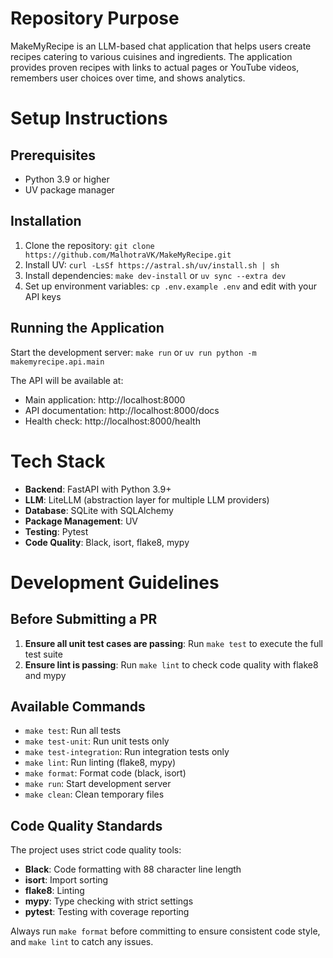 # Repository Purpose

MakeMyRecipe is an LLM-based chat application that helps users create recipes catering to various cuisines and ingredients. The application provides proven recipes with links to actual pages or YouTube videos, remembers user choices over time, and shows analytics.

# Setup Instructions

## Prerequisites
- Python 3.9 or higher
- UV package manager

## Installation
1. Clone the repository: `git clone https://github.com/MalhotraVK/MakeMyRecipe.git`
2. Install UV: `curl -LsSf https://astral.sh/uv/install.sh | sh`
3. Install dependencies: `make dev-install` or `uv sync --extra dev`
4. Set up environment variables: `cp .env.example .env` and edit with your API keys

## Running the Application
Start the development server: `make run` or `uv run python -m makemyrecipe.api.main`

The API will be available at:
- Main application: http://localhost:8000
- API documentation: http://localhost:8000/docs
- Health check: http://localhost:8000/health


# Tech Stack

- **Backend**: FastAPI with Python 3.9+
- **LLM**: LiteLLM (abstraction layer for multiple LLM providers)
- **Database**: SQLite with SQLAlchemy
- **Package Management**: UV
- **Testing**: Pytest
- **Code Quality**: Black, isort, flake8, mypy

# Development Guidelines

## Before Submitting a PR

1. **Ensure all unit test cases are passing**: Run `make test` to execute the full test suite
2. **Ensure lint is passing**: Run `make lint` to check code quality with flake8 and mypy

## Available Commands

- `make test`: Run all tests
- `make test-unit`: Run unit tests only
- `make test-integration`: Run integration tests only
- `make lint`: Run linting (flake8, mypy)
- `make format`: Format code (black, isort)
- `make run`: Start development server
- `make clean`: Clean temporary files

## Code Quality Standards

The project uses strict code quality tools:
- **Black**: Code formatting with 88 character line length
- **isort**: Import sorting
- **flake8**: Linting
- **mypy**: Type checking with strict settings
- **pytest**: Testing with coverage reporting

Always run `make format` before committing to ensure consistent code style, and `make lint` to catch any issues.
